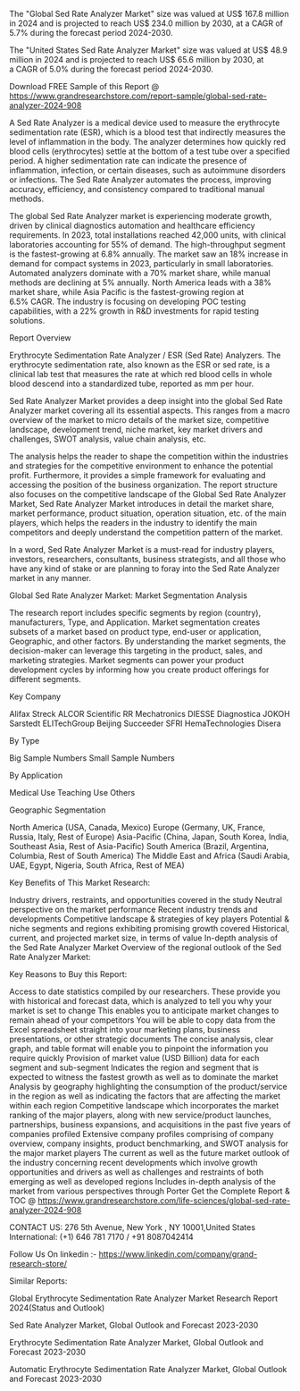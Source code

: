  The "Global Sed Rate Analyzer Market" size was valued at US$ 167.8 million in 2024 and is projected to reach US$ 234.0 million by 2030, at a CAGR of 5.7% during the forecast period 2024-2030.



The "United States Sed Rate Analyzer Market" size was valued at US$ 48.9 million in 2024 and is projected to reach US$ 65.6 million by 2030, at a CAGR of 5.0% during the forecast period 2024-2030.

Download FREE Sample of this Report @ https://www.grandresearchstore.com/report-sample/global-sed-rate-analyzer-2024-908




A Sed Rate Analyzer is a medical device used to measure the erythrocyte sedimentation rate (ESR), which is a blood test that indirectly measures the level of inflammation in the body. The analyzer determines how quickly red blood cells (erythrocytes) settle at the bottom of a test tube over a specified period. A higher sedimentation rate can indicate the presence of inflammation, infection, or certain diseases, such as autoimmune disorders or infections. The Sed Rate Analyzer automates the process, improving accuracy, efficiency, and consistency compared to traditional manual methods.



The global Sed Rate Analyzer market is experiencing moderate growth, driven by clinical diagnostics automation and healthcare efficiency requirements. In 2023, total installations reached 42,000 units, with clinical laboratories accounting for 55% of demand. The high-throughput segment is the fastest-growing at 6.8% annually. The market saw an 18% increase in demand for compact systems in 2023, particularly in small laboratories. Automated analyzers dominate with a 70% market share, while manual methods are declining at 5% annually. North America leads with a 38% market share, while Asia Pacific is the fastest-growing region at 6.5% CAGR. The industry is focusing on developing POC testing capabilities, with a 22% growth in R&D investments for rapid testing solutions.







Report Overview

Erythrocyte Sedimentation Rate Analyzer / ESR (Sed Rate) Analyzers. The erythrocyte sedimentation rate, also known as the ESR or sed rate, is a clinical lab test that measures the rate at which red blood cells in whole blood descend into a standardized tube, reported as mm per hour.



Sed Rate Analyzer Market provides a deep insight into the global Sed Rate Analyzer market covering all its essential aspects. This ranges from a macro overview of the market to micro details of the market size, competitive landscape, development trend, niche market, key market drivers and challenges, SWOT analysis, value chain analysis, etc.



The analysis helps the reader to shape the competition within the industries and strategies for the competitive environment to enhance the potential profit. Furthermore, it provides a simple framework for evaluating and accessing the position of the business organization. The report structure also focuses on the competitive landscape of the Global Sed Rate Analyzer Market, Sed Rate Analyzer Market introduces in detail the market share, market performance, product situation, operation situation, etc. of the main players, which helps the readers in the industry to identify the main competitors and deeply understand the competition pattern of the market.



In a word, Sed Rate Analyzer Market is a must-read for industry players, investors, researchers, consultants, business strategists, and all those who have any kind of stake or are planning to foray into the Sed Rate Analyzer market in any manner.



Global Sed Rate Analyzer Market: Market Segmentation Analysis

The research report includes specific segments by region (country), manufacturers, Type, and Application. Market segmentation creates subsets of a market based on product type, end-user or application, Geographic, and other factors. By understanding the market segments, the decision-maker can leverage this targeting in the product, sales, and marketing strategies. Market segments can power your product development cycles by informing how you create product offerings for different segments.



Key Company



Alifax
Streck
ALCOR Scientific
RR Mechatronics
DIESSE Diagnostica
JOKOH
Sarstedt
ELITechGroup
Beijing Succeeder
SFRI
HemaTechnologies
Disera


By Type



Big Sample Numbers
Small Sample Numbers


By Application



Medical Use
Teaching Use
Others


Geographic Segmentation



North America (USA, Canada, Mexico)
Europe (Germany, UK, France, Russia, Italy, Rest of Europe)
Asia-Pacific (China, Japan, South Korea, India, Southeast Asia, Rest of Asia-Pacific)
South America (Brazil, Argentina, Columbia, Rest of South America)
The Middle East and Africa (Saudi Arabia, UAE, Egypt, Nigeria, South Africa, Rest of MEA)


Key Benefits of This Market Research:



Industry drivers, restraints, and opportunities covered in the study
Neutral perspective on the market performance
Recent industry trends and developments
Competitive landscape & strategies of key players
Potential & niche segments and regions exhibiting promising growth covered
Historical, current, and projected market size, in terms of value
In-depth analysis of the Sed Rate Analyzer Market
Overview of the regional outlook of the Sed Rate Analyzer Market:


Key Reasons to Buy this Report:



Access to date statistics compiled by our researchers. These provide you with historical and forecast data, which is analyzed to tell you why your market is set to change
This enables you to anticipate market changes to remain ahead of your competitors
You will be able to copy data from the Excel spreadsheet straight into your marketing plans, business presentations, or other strategic documents
The concise analysis, clear graph, and table format will enable you to pinpoint the information you require quickly
Provision of market value (USD Billion) data for each segment and sub-segment
Indicates the region and segment that is expected to witness the fastest growth as well as to dominate the market
Analysis by geography highlighting the consumption of the product/service in the region as well as indicating the factors that are affecting the market within each region
Competitive landscape which incorporates the market ranking of the major players, along with new service/product launches, partnerships, business expansions, and acquisitions in the past five years of companies profiled
Extensive company profiles comprising of company overview, company insights, product benchmarking, and SWOT analysis for the major market players
The current as well as the future market outlook of the industry concerning recent developments which involve growth opportunities and drivers as well as challenges and restraints of both emerging as well as developed regions
Includes in-depth analysis of the market from various perspectives through Porter
Get the Complete Report & TOC @ https://www.grandresearchstore.com/life-sciences/global-sed-rate-analyzer-2024-908



CONTACT US:
276 5th Avenue, New York , NY 10001,United States
International: (+1) 646 781 7170 / +91 8087042414

Follow Us On linkedin :- https://www.linkedin.com/company/grand-research-store/


Similar Reports:

Global Erythrocyte Sedimentation Rate Analyzer Market Research Report 2024(Status and Outlook)

Sed Rate Analyzer Market, Global Outlook and Forecast 2023-2030

Erythrocyte Sedimentation Rate Analyzer Market, Global Outlook and Forecast 2023-2030

Automatic Erythrocyte Sedimentation Rate Analyzer Market, Global Outlook and Forecast 2023-2030
